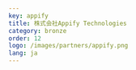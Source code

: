 ```yaml
---
key: appify
title: 株式会社Appify Technologies
category: bronze
order: 12
logo: /images/partners/appify.png
lang: ja
---
```

